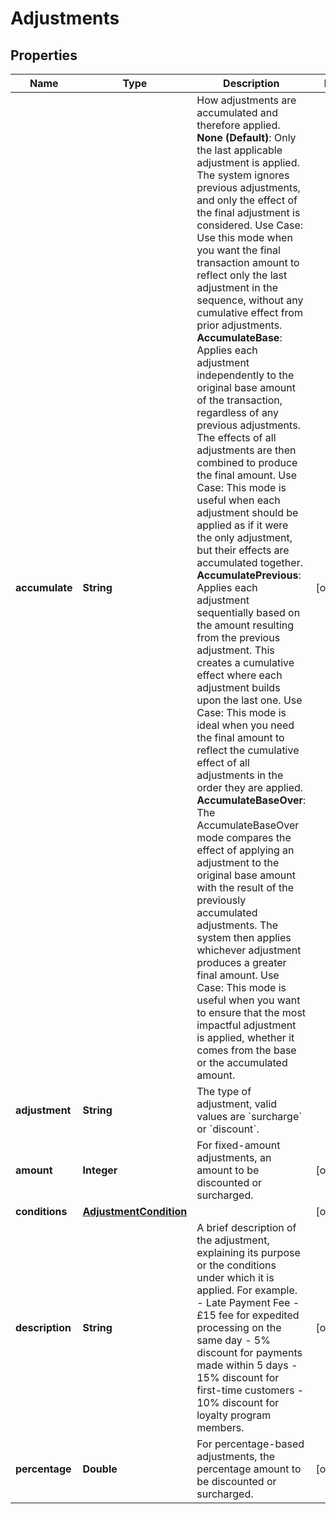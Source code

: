 

# Adjustments


## Properties

| Name | Type | Description | Notes |
|------------ | ------------- | ------------- | -------------|
|**accumulate** | **String** | How adjustments are accumulated and therefore applied.  **None (Default)**: Only the last applicable adjustment is applied. The system ignores previous adjustments, and only the effect of the final adjustment is considered. Use Case: Use this mode when you want the final transaction amount to reflect only the last adjustment in the sequence, without any cumulative effect from prior adjustments.  **AccumulateBase**: Applies each adjustment independently to the original base amount of the transaction, regardless of any previous adjustments. The effects of all adjustments are then combined to produce the final amount. Use Case: This mode is useful when each adjustment should be applied as if it were the only adjustment, but their effects are accumulated together.  **AccumulatePrevious**: Applies each adjustment sequentially based on the amount resulting from the previous adjustment. This creates a cumulative effect where each adjustment builds upon the last one. Use Case: This mode is ideal when you need the final amount to reflect the cumulative effect of all adjustments in the order they are applied.  **AccumulateBaseOver**: The AccumulateBaseOver mode compares the effect of applying an adjustment to the original base amount with the result of the previously accumulated adjustments. The system then applies whichever adjustment produces a greater final amount. Use Case: This mode is useful when you want to ensure that the most impactful adjustment is applied, whether it comes from the base or the accumulated amount.  |  [optional] |
|**adjustment** | **String** | The type of adjustment, valid values are &#x60;surcharge&#x60; or &#x60;discount&#x60;. |  |
|**amount** | **Integer** | For fixed-amount adjustments, an amount to be discounted or surcharged. |  [optional] |
|**conditions** | [**AdjustmentCondition**](AdjustmentCondition.md) |  |  [optional] |
|**description** | **String** | A brief description of the adjustment, explaining its purpose or the conditions under which it is applied. For example. - Late Payment Fee - £15 fee for expedited processing on the same day - 5% discount for payments made within 5 days - 15% discount for first-time customers - 10% discount for loyalty program members.  |  [optional] |
|**percentage** | **Double** | For percentage-based adjustments, the percentage amount to be discounted or surcharged. |  [optional] |



